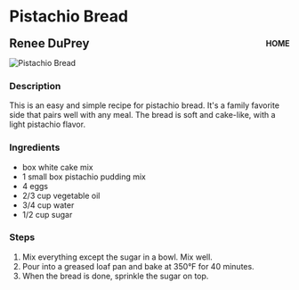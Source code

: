 # Pistachio Bread

<div style="display: flex; justify-content: space-between; align-items: center;">
  <span style="font-size: 1.5em; font-weight: bold;">Renee DuPrey</span>
  <a href="/" style="font-size: 1em; text-decoration: none; font-weight: bold;">HOME</a>
</div>

![Pistachio Bread](/images/pistachio-bread.webp)

### Description

This is an easy and simple recipe for pistachio bread. It's a family favorite side that pairs well with any meal. The bread is soft and cake-like, with a light pistachio flavor.

### Ingredients

* box white cake mix
* 1 small box pistachio pudding mix
* 4 eggs
* 2/3 cup vegetable oil
* 3/4 cup water
* 1/2 cup sugar

### Steps

1. Mix everything except the sugar in a bowl. Mix well.
2. Pour into a greased loaf pan and bake at 350°F for 40 minutes.
3. When the bread is done, sprinkle the sugar on top.